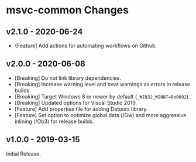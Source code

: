 # msvc-common Changes

## v2.1.0 - 2020-06-24
-   \{Feature\] Add actions for automating workflows on Github.

## v2.0.0 - 2020-06-08
-   \[Breaking\] Do not link library dependencies.
-   \[Breaking\] Increase warning level and treat warnings as errors in release builds.
-   \[Breaking\] Target Windows 8 or newer by default (`_WIN32_WINNT=0x0602`).
-   \[Breaking\] Updated options for Visual Studio 2019.
-   \[Feature\] Add properties file for adding Detours library.
-   \[Feature\] Set option to optimize global data (/Gw) and more aggressive inlining (/Ob3) for release builds.

## v1.0.0 - 2019-03-15
Initial Release.
